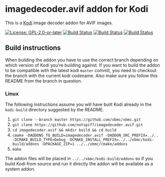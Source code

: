 # imagedecoder.avif addon for Kodi

This is a [Kodi](https://kodi.tv) image decoder addon for AVIF images.

[![License: GPL-2.0-or-later](https://img.shields.io/badge/License-GPL%20v2+-blue.svg)](LICENSE.md)
[![Build Status](https://travis-ci.org/xbmc/imagedecoder.avif.svg?branch=Matrix)](https://travis-ci.org/xbmc/imagedecoder.avif)
[![Build Status](https://dev.azure.com/teamkodi/binary-addons/_apis/build/status/xbmc.imagedecoder.avif?branchName=Matrix)](https://dev.azure.com/teamkodi/binary-addons/_build/latest?definitionId=26&branchName=Matrix)
[![Build Status](https://jenkins.kodi.tv/view/Addons/job/xbmc/job/imagedecoder.avif/job/Matrix/badge/icon)](https://jenkins.kodi.tv/blue/organizations/jenkins/xbmc%2Fimagedecoder.avif/branches/)

## Build instructions

When building the addon you have to use the correct branch depending on which version of Kodi you're building against.
If you want to build the addon to be compatible with the latest kodi `master` commit, you need to checkout the branch with the current kodi codename.
Also make sure you follow this README from the branch in question.

### Linux

The following instructions assume you will have built Kodi already in the `kodi-build` directory 
suggested by the README.

1. `git clone --branch master https://github.com/xbmc/xbmc.git`
2. `git clone https://github.com/notspiff/imagedecoder.avif.git`
3. `cd imagedecoder.avif && mkdir build && cd build`
4. `cmake -DADDONS_TO_BUILD=imagedecoder.avif -DADDON_SRC_PREFIX=../.. -DCMAKE_BUILD_TYPE=Debug -DCMAKE_INSTALL_PREFIX=../../xbmc/kodi-build/addons -DPACKAGE_ZIP=1 ../../xbmc/cmake/addons`
5. `make`

The addon files will be placed in `../../xbmc/kodi-build/addons` so if you build Kodi from source and run it directly 
the addon will be available as a system addon.
